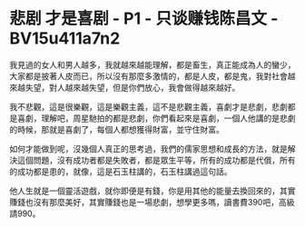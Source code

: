 # 悲剧 才是喜剧 - P1 - 只谈赚钱陈昌文 - BV15u411a7n2

我見過的女人和男人越多，我就越來越能理解，都是畜生，真正能成為人的蠻少，大家都是披著人皮而已，所以沒有那麼多激情的，都是人皮，都是鬼，我對社會越來越失望，對人越來越失望，但是你們放心，我會做得越來越好。

我不悲觀，這是很樂觀，這是樂觀主義，這不是悲觀主義，喜劇才是悲劇，悲劇都是喜劇，理解吧，周星馳拍的都是悲劇，你們看起來是喜劇，一個人他講的是悲劇的時候，那就是喜劇了，每個人都想獲得財富，並守住財富。

如何才能做到呢，沒幾個人真正的思考過，我們的儒家思想和成長的方法，就是解決這個問題，沒有成功者都是失敗者，都是眾生平等，所有的成功都是代償，所有的成功都是患的，就像，這是石玉柱講的，石玉柱講過這句話。

他人生就是一個靈活遊戲，就你即便是有錢，你是用其他的能量去換回來的，其實賺錢也沒有那麼美好，其實賺錢也是一場悲劇，想學更多嗎，讀書費390吧，高級請990。

